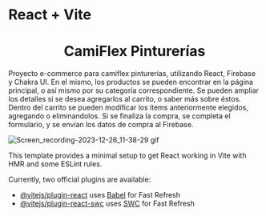 # React + Vite
<h1 align="center"> CamiFlex Pinturerías </h1>
Proyecto e-commerce para camiflex pinturerías, utilizando React, Firebase y Chakra UI.
En el mismo, los productos se pueden encontrar en la página principal, o así mismo por su categoría correspondiente.
Se pueden ampliar los detalles si se desea agregarlos al carrito, o saber más sobre éstos.
Dentro del carrito se pueden modificar los ítems anteriormente elegidos, agregando o eliminandolos.
Si se finaliza la compra, se completa el formulario, y se envían los datos de compra al Firebase.

![Screen_recording-2023-12-26_11-38-29 gif](https://github.com/AgustinaMontecchia/cursoReact/assets/110697047/93538f44-38c5-4ea5-9b4f-a9f94c793037)


This template provides a minimal setup to get React working in Vite with HMR and some ESLint rules.

Currently, two official plugins are available:

- [@vitejs/plugin-react](https://github.com/vitejs/vite-plugin-react/blob/main/packages/plugin-react/README.md) uses [Babel](https://babeljs.io/) for Fast Refresh
- [@vitejs/plugin-react-swc](https://github.com/vitejs/vite-plugin-react-swc) uses [SWC](https://swc.rs/) for Fast Refresh
